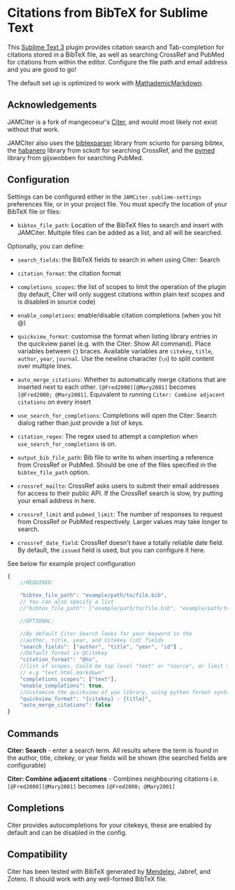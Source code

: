 # Citations from BibTeX for Sublime Text

This [Sublime Text 3](https://www.sublimetext.com/3) plugin provides citation search and Tab-completion for citations stored in a BibTeX file, as well as searching CrossRef and PubMed for citations from within the editor. Configure the file path and email address and you are good to go!

The default set up is optimized to work with [MathademicMarkdown](https://github.com/yoshanuikabundi/MathademicMarkdown).

## Acknowledgements

JAMCiter is a fork of mangecoeur's [Citer](https://github.com/mangecoeur/Citer), and would most likely not exist without that work.

JAMCiter also uses the [bibtexparser](https://github.com/sciunto-org/python-bibtexparser) library from sciunto for parsing bibtex, the [habanero](https://github.com/sckott/habanero) library from sckott for searching CrossRef, and the [pymed](https://github.com/gijswobben/pymed) library from gijswobben for searching PubMed.

## Configuration

Settings can be configured either in the `JAMCiter.sublime-settings` preferences file, or in your project file. You must specify the location of your BibTeX file or files:

 - `bibtex_file_path`: Location of the BibTeX files to search and insert with JAMCiter. Multiple files can be added as a list, and all will be searched.

Optionally, you can define: 

- `search_fields`: the BibTeX fields to search in when using Citer: Search

- `citation_format`: the citation format

- `completions_scopes`: the list of scopes to limit the operation of the plugin (by default, Citer will only suggest citations within plain text scopes and is disabled in source code)

- `enable_completions`: enable/disable citation completions (when you hit @)

- `quickview_format`: customise the format when listing library entries in the quickview panel (e.g. with the Citer: Show All command). Place variables between `{}` braces. Available variables are `citekey`, `title`, `author`, `year`, `journal`. Use the newline character (`\n`) to split content over multiple lines.

- `auto_merge_citations`: Whether to automatically merge citations that are inserted next to each other. `[@Fred2000][@Mary2001]` becomes `[@Fred2000; @Mary2001]`. Equivalent to running `Citer: Combine adjacent citations` on every insert

- `use_search_for_completions`: Completions will open the Citer: Search dialog rather than just provide a list of keys.

- `citation_regex`: The regex used to attempt a completion when `use_search_for_completions` is on.

- `output_bib_file_path`: Bib file to write to when inserting a reference from CrossRef or PubMed. Should be one of the files specified in the `bibtex_file_path` option.

- `crossref_mailto`: CrossRef asks users to submit their email addresses for access to their public API. If the CrossRef search is slow, try putting your email address in here.

- `crossref_limit` and `pubmed_limit`: The number of responses to request from CrossRef or PubMed respectively. Larger values may take longer to search.

- `crossref_date_field`: CrossRef doesn't have a totally reliable date field. By default, the `issued` field is used, but you can configure it here.

See below for example project configuration


```js
{
    //REQUIRED:

    "bibtex_file_path": "example/path/to/file.bib",
    // You can also specify a list
    //"bibtex_file_path": ["example/path/to/file.bib", "example/path/to/fileTwo.bib"],

    //OPTIONAL:

    //By default Citer Search looks for your keyword in the 
    //author, title, year, and Citekey (id) fields
    "search_fields": ["author", "title", "year", "id"] ,
    //Default format is @Citekey
    "citation_format": "@%s",
    //list of scopes. Could be top level "text" or "source", or limit to
    // e.g "text.html.markdown"
    "completions_scopes": ["text"],
    "enable_completions": true,
    //Customise the quickview of you library, using python format syntax
    "quickview_format": "{citekey} - {title}",
    "auto_merge_citations": false
}
```


## Commands

**Citer: Search** - enter a search term. All results where the term is found in the author, title, citekey, or year fields will be shown (the searched fields are configurable)

**Citer: Combine adjacent citations** - Combines neighbouring citations i.e. `[@Fred2000][@Mary2001]` becomes `[@Fred2000; @Mary2001]`


## Completions

Citer provides autocompletions for your citekeys, these are enabled by default and can be disabled in the config.

## Compatibility

Citer has been tested with BibTeX generated by [Mendeley](https://www.mendeley.com/), Jabref, and Zotero. It should work with any well-formed BibTeX file.
